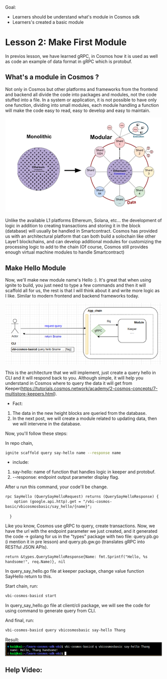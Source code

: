 Goal: 
* Learners should be understand what's module in Cosmos sdk
* Learners's created a basic module 

# Lesson 2: Make First Module

In previos lesson, we have learned gRPC, in Cosmos how it is used as well as code an example of data format in gRPC which is protobuf. 

## What's a module in Cosmos ?

Not only in Cosmos but other platforms and frameworks from the frontend and backend all divide the code into packages and modules, not the code stuffed into a file. In a system or application, it is not possible to have only one function, dividing into small modules, each module handling a function will make the code easy to read, easy to develop and easy to maintain. 

![result](images/ether_cosmos.png)

Unlike the available L1 platforms Ethereum, Solana, etc... the development of logic in addition to creating transactions and storing it in the block (database) will usually be handled in Smartcontract. Cosmos has provided us with an architectural platform that can both build a solochain like other Layer1 blockchains, and can develop additional modules for customizing the processing logic to add to the chain (Of course, Cosmos still provides enough virtual machine modules to handle Smartcontract)

## Make Hello Module

Now, we'll make new module name's Hello :). It's great that when using ignite to build, you just need to type a few commands and then it will scaffold all for us, the rest is that I will think about it and write more logic as I like. Similar to modern frontend and backend frameworks today.

![result](images/architect_q_module.png)

This is the architecture that we will implement, just create a query hello in CLI and it will respond back to you. Although simple, it will help you understand in Cosmos where to query the data it will get from Keeper(https://tutorials.cosmos.network/academy/2-cosmos-concepts/7-multistore-keepers.html).

* Fact:
1. The data in the new height blocks are queried from the database.
2. In the next post, we will create a module related to updating data, then we will intervene in the database.

Now, you'll follow these steps:

In repo chain,
```bash
ignite scaffold query say-hello name --response name
```

* include:
1. say-hello: name of function that handles logic in keeper and protobuf.
2. --response: endpoint output parameter display flag.

After u run this command, your code'll be change. 
```text
rpc SayHello (QuerySayHelloRequest) returns (QuerySayHelloResponse) {
    option (google.api.http).get = "/vbi-cosmos-basic/vbicosmosbasic/say_hello/{name}";
  
  }
```
Like you know, Cosmos use gRPC to query, create transactions. Now, we have the url with the endpoint parameter we just created, and it generated the code -> golang for us in the "types" package with two file: query.pb.go (i mention it in pre lesson) and query.pb.gw.go (translates gRPC into RESTful JSON APIs).

```text
return &types.QuerySayHelloResponse{Name: fmt.Sprintf("Hello, %s handsome!", req.Name)}, nil
```

In query_say_hello.go file at keeper package, change value function SayHello return to this.

Start chain, run: 
```bash
vbi-cosmos-basicd start
```

In query_say_hello.go file at client/cli package, we will see the code for using command to generate query from CLI.

And final, run:
```bash
vbi-cosmos-basicd query vbicosmosbasic say-hello Thang 
```

Result:
![result](images/q_result.png)

## Help Video: